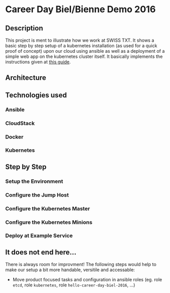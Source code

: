# Career Day Biel/Bienne Demo 2016

## Description

This project is ment to illustrate how we work at SWISS TXT. It shows a basic step by step setup of a kubernetes installation (as used for a quick proof of concept) upon our cloud using ansible as well as a deployment of a simple web app on the kubernetes cluster itself. It basically implements the instructions given at [this guide](http://severalnines.com/blog/installing-kubernetes-cluster-minions-centos7-manage-pods-services).

## Architecture

## Technologies used

### Ansible

### CloudStack

### Docker

### Kubernetes

## Step by Step

### Setup the Environment

### Configure the Jump Host

### Configure the Kubernetes Master

### Configure the Kubernetes Minions

### Deploy at Example Service

## It does not end here...

There is always room for improvment! The following steps would help to make our setup a bit more handable, versitile and accessable:

* Move product focused tasks and configuration in ansible roles (eg. role `etcd`, role `kubernetes`, role `hello-career-day-biel-2016`, ...)

